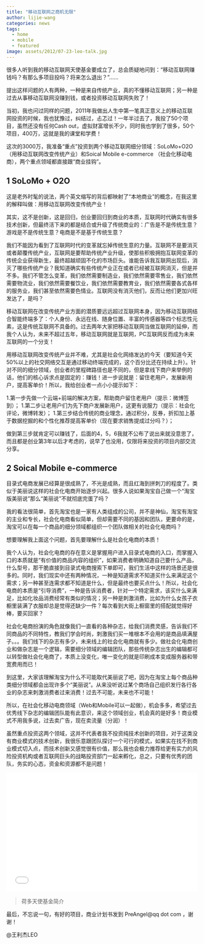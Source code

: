 ```yaml
---
title: "移动互联网之商机无限"
author: lijie-wang
categories: news
tags:
  - home
  - mobile
  - featured
image: assets/2012/07-23-leo-talk.jpg
---
```


很多人听到我的移动互联网天使基金要成立了，总会质疑地问到：“移动互联网赚钱吗？有那么多项目投吗？将来怎么退出？”……

提出这样问题的人有两种，一种是来自传统产业，真的不懂移动互联网；另一种是过去从事移动互联网没赚到钱，或者投资移动互联网失败了！

当初，我也问过同样的问题，2011年我做出人生中第一笔真正意义上的移动互联网投资的时候，我也犹豫过，纠结过，忐忑过！一年半过去了，我投了50个项目，虽然还没有任何Cash out，虚拟财富增长不少，同时我也学到了很多，50个项目，400万，这就是我的课堂和学费！

这次的3000万，我准备“重点”投资到两个移动互联网细分领域：SoLoMo+O2O（用移动互联网改变传统产业）和Soical Mobile e-commerce （社会化移动电商），两个重点领域都直接跟“商业挂钩”。

## 1 SoLoMo + O2O

这是老外时髦的说法，两个英文缩写的背后都映射了“本地商业”的概念，在我这里的解释叫做：用移动互联网改变传统产业！

其实，这不是创新，这是回归，创业要回归到商业的本质，互联网时代确实有很多技术创新，但最终活下来的都是结合或升级了传统商业的：广告是不是传统生意？游戏是不是传统生意？电商是不是基于传统生意？

我们不能因为看到了互联网时代的变革就忘掉传统生意的力量。互联网不是要消灭或者颠覆传统产业，互联网是要帮助传统产业升级，使那些积极拥抱互联网变革的传统企业获得新生，最终超越顽固不化的市场巨头。谁能告诉我互联网出现后，消灭了哪些传统产业？我知道确实有些传统产业正在或者已经被互联网消灭，但是并不多。我们不管怎么变革，我们依然需要制造业，我们依然需要零售业，我们依然需要物流业，我们依然需要餐饮业，我们依然需要教育业，我们依然需要各式各样的服务业，我们甚至依然需要色情业。互联网没有消灭他们，反而让他们更加兴旺发达了，是吗？

移动互联网在改变传统产业方面的潜质要远远超过互联网本身，因为移动互联网结合智能终端多了：个人身份、永远在线、随身位置、丰富的传感器等四个标志性元素，这是传统互联网不具备的。过去两年大家把移动互联网当做互联网的延伸，而我个人认为，未来不超过五年，移动互联网就是互联网，PC互联网反而成为未来互联网的一个分支！

用移动互联网改变传统产业并不难，尤其是社会化网络发达的今天（要知道今天50%以上的社交网络交互是通过移动终端完成的，这个百分比还在持续上升）。针对不同的细分领域，创业者的里程碑路径也是不同的，但是拿线下商户来举例的话，他们的核心诉求点是固定的：赚钱！进一步说就是：留住老用户，发展新用户，提高客单价！所以，我给创业者一点小小提示如下：

1.第一步先做一个云端+前端的解决方案，帮助商户留住老用户（提示：微博签到）；
1.第二步让老用户们为先下商户发展新用户，这更有说服力（提示：社会化评论，微博转发）；
1.第三步结合传统的商业理念，通过积分，反券，折扣加上基于数据挖掘的和个性化推荐提高客单价（现在要求销售提成过分吗？）；

做到第三步就肯定可以赚钱了，后面的4，5，6我就不公布了说出来就没意思了，而且都是创业第3年以后才考虑的，说早了也没用，仅限将来投资的项目内部交流分享。

## 2 Soical Mobile e-commerce

目录式电商发展已经算是很成熟了，不光是成熟，而且红海到拼刺刀的程度了。类似于美丽说这样的社会化电商开始逐步兴起。很多人说如果淘宝自己做一个“淘宝版美丽说”那么“美丽说”不就彻底完蛋了吗？

我的看法很简单，首先淘宝也是一家有人类组成的公司，并不是神仙，淘宝有淘宝的主业和专长，社会化电商看似简单，但却需要不同的基因和团队，更要命的是，淘宝可以在每一个商品的细分领域都组织一个团队做相关的社会化电商吗？

想要理解我上面这个问题，首先要理解什么是社会化电商的本质！

我个人认为，社会化电商的存在意义是掌握用户进入目录式电商的入口，而掌握入口的本质就是“有价值的商品内容的组织”，如果消费者明确知道自己要什么产品，什么型号，那干脆直接到目录式电商搜索下单即可，我们生活中这样的场景还是很多的。同时，我们现实中还有两种情况，一种是知道需求不知道买什么来满足这个需求；另一种甚至连需求都不知道是什么，但是最终也要买点什么！所以，社会化电商的本质是“引导消费”，一种是告诉消费者，针对一个特定需求，该买什么来满足，比如化妆品消费经常有类似的情况；另一种是刺激消费，比如为什么女孩子衣橱里装满了衣服却总是觉得还缺少一件？每次看到大街上橱窗里的搭配就觉得好棒，要买回家？

社会化电商扮演的角色就像我们一直看的各种杂志，给我们消费灵感，告诉我们不同商品的不同特性，教我们学会时尚，刺激我们买一堆根本不会用的是商品填满屋子。。。我们线下的杂志有多少，未来线上的社会化电商就有多少。做社会化电商创业和做杂志是一个逻辑，需要细分领域的编辑团队，那些传统杂志出生的编辑都可以转型做社会化电商了，本质上没变化，唯一变化的就是印刷成本变成服务器和带宽费用而已！

到这里，大家该理解淘宝为什么不可能取代美丽说了吧，因为在淘宝上每个商品种类细分领域都会出现许多个“美丽说”。从来没听说过某个商场自己组织发行各行各业的杂志来刺激消费者过来消费！过去不可能，未来也不可能！

所以，在社会化移动电商领域（Web和Mobile可以一起做），机会多多，希望过去优秀线下杂志的编辑团队能有此意识，来这个领域创业，机会真的是好多！商业模式不用我多说，过去卖广告，现在卖流量（分润）！

虽然重点投资这两个领域，这并不代表者我不投资纯技术创新的项目，对于这类没有商业模式的技术创新，我很乐意跟团队探讨一个可行的模式，如果实在找不到商业模式切入点，而技术创新又感觉很有价值，那么我也会极力推荐给更有实力的风险投资机构或者互联网巨头的战略投资部门一起来孵化，总之，只要有优秀的团队，务实的心态，资金和资源都不是问题！

<div class="zoom-container" style="
    position: relative;
    padding-bottom:56.25%;
    padding-top:30px;
    height:0;
    overflow:hidden;
">
  <iframe
    src='{{ '/assets/js/viewer-js/' | relative_url }}#{{ '/assets/2012/heduo-angel-fund-intro.pdf' | relative_url }}'
    width='560'
    height='315'
    allowfullscreen
    webkitallowfullscreen
    frameborder="0"
    style="
      position: absolute;
      top:0;
      left:0;
      width:100%;
      height:100%;
    "
  ></iframe>
</div>

> 荷多天使基金简介

最后，不忘说一句，有好的项目，商业计划书发到 PreAngel@qq dot com ，谢谢！

@王利杰LEO
